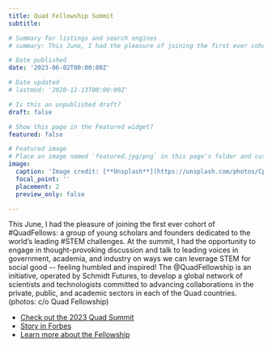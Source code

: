```yaml
---
title: Quad Fellowship Summit
subtitle:

# Summary for listings and search engines
# summary: This June, I had the pleasure of joining the first ever cohort of #QuadFellows: a group of young scholars and founders dedicated to the world’s leading #STEM challenges. At the summit, I had the opportunity to engage in thought-provoking discussion and talk to leading voices in government, academia, and industry on ways we can leverage STEM for social good -- feeling humbled and inspired! The @QuadFellowship is an initiative, operated by Schmidt Futures, to develop a global network of scientists and technologists committed to advancing collaborations in the private, public, and academic sectors in each of the Quad countries. (photos: c/o Quad Fellowship)

# Date published
date: '2023-06-02T00:00:00Z'

# Date updated
# lastmod: '2020-12-13T00:00:00Z'

# Is this an unpublished draft?
draft: false

# Show this page in the Featured widget?
featured: false

# Featured image
# Place an image named `featured.jpg/png` in this page's folder and customize its options here.
image:
  caption: 'Image credit: [**Unsplash**](https://unsplash.com/photos/CpkOjOcXdUY)'
  focal_point: ''
  placement: 2
  preview_only: false

---
```


This June, I had the pleasure of joining the first ever cohort of #QuadFellows: a group of young scholars and founders dedicated to the world’s leading #STEM challenges. At the summit, I had the opportunity to engage in thought-provoking discussion and talk to leading voices in government, academia, and industry on ways we can leverage STEM for social good -- feeling humbled and inspired! The @QuadFellowship is an initiative, operated by Schmidt Futures, to develop a global network of scientists and technologists committed to advancing collaborations in the private, public, and academic sectors in each of the Quad countries. (photos: c/o Quad Fellowship)

- [Check out the 2023 Quad Summit](https://www.linkedin.com/posts/studymelbourne_2023-quad-fellowship-summit-activity-7075261128079011840-q8TP?utm_source=share&utm_medium=member_desktop)
- [Story in Forbes](https://www.forbes.com/sites/michaeltnietzel/2022/12/27/inaugural-50000-quad-fellowships-awarded-to-25-american-students/?sh=44bf1005a360)
- [Learn more about the Fellowship](https://www.quadfellowship.org/)
